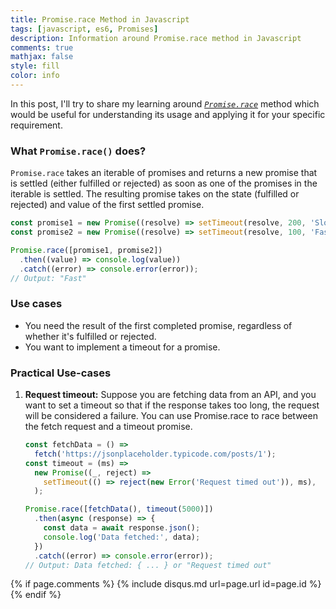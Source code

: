 ```yaml
---
title: Promise.race Method in Javascript
tags: [javascript, es6, Promises]
description: Information around Promise.race method in Javascript
comments: true
mathjax: false
style: fill
color: info
---
```


In this post, I'll try to share my learning around _[`Promise.race`](https://developer.mozilla.org/en-US/docs/Web/JavaScript/Reference/Global_Objects/Promise/race)_ method which would be useful for understanding its usage and applying it for your specific requirement.

### What `Promise.race()` does?

`Promise.race` takes an iterable of promises and returns a new promise that is settled (either fulfilled or rejected) as soon as one of the promises in the iterable is settled. The resulting promise takes on the state (fulfilled or rejected) and value of the first settled promise.

```js
const promise1 = new Promise((resolve) => setTimeout(resolve, 200, 'Slow'));
const promise2 = new Promise((resolve) => setTimeout(resolve, 100, 'Fast'));

Promise.race([promise1, promise2])
  .then((value) => console.log(value))
  .catch((error) => console.error(error));
// Output: "Fast"
```

### Use cases

- You need the result of the first completed promise, regardless of whether it's fulfilled or rejected.
- You want to implement a timeout for a promise.

### Practical Use-cases

1. **Request timeout:** Suppose you are fetching data from an API, and you want to set a timeout so that if the response takes too long, the request will be considered a failure. You can use Promise.race to race between the fetch request and a timeout promise.

   ```js
   const fetchData = () =>
     fetch('https://jsonplaceholder.typicode.com/posts/1');
   const timeout = (ms) =>
     new Promise((_, reject) =>
       setTimeout(() => reject(new Error('Request timed out')), ms),
     );

   Promise.race([fetchData(), timeout(5000)])
     .then(async (response) => {
       const data = await response.json();
       console.log('Data fetched:', data);
     })
     .catch((error) => console.error(error));
   // Output: Data fetched: { ... } or "Request timed out"
   ```

{% if page.comments %} {% include disqus.md url=page.url id=page.id %} {% endif %}
